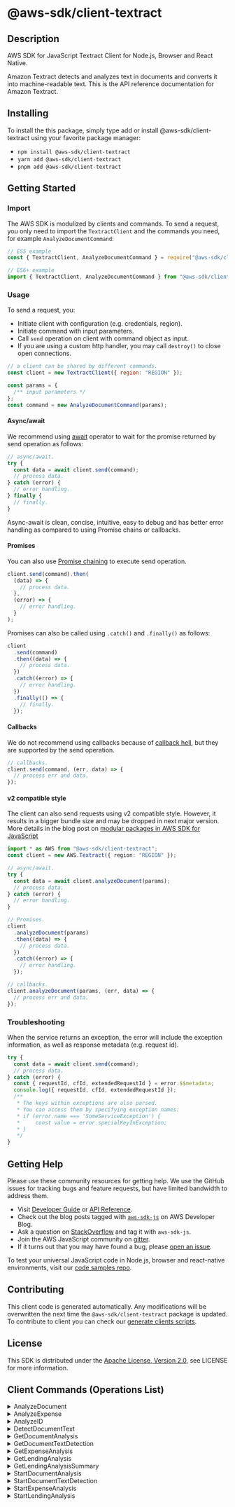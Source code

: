 <!-- generated file, do not edit directly -->

# @aws-sdk/client-textract

## Description

AWS SDK for JavaScript Textract Client for Node.js, Browser and React Native.

<p>Amazon Textract detects and analyzes text in documents and converts it
into machine-readable text. This is the API reference documentation for
Amazon Textract.</p>

## Installing

To install the this package, simply type add or install @aws-sdk/client-textract
using your favorite package manager:

- `npm install @aws-sdk/client-textract`
- `yarn add @aws-sdk/client-textract`
- `pnpm add @aws-sdk/client-textract`

## Getting Started

### Import

The AWS SDK is modulized by clients and commands.
To send a request, you only need to import the `TextractClient` and
the commands you need, for example `AnalyzeDocumentCommand`:

```js
// ES5 example
const { TextractClient, AnalyzeDocumentCommand } = require("@aws-sdk/client-textract");
```

```ts
// ES6+ example
import { TextractClient, AnalyzeDocumentCommand } from "@aws-sdk/client-textract";
```

### Usage

To send a request, you:

- Initiate client with configuration (e.g. credentials, region).
- Initiate command with input parameters.
- Call `send` operation on client with command object as input.
- If you are using a custom http handler, you may call `destroy()` to close open connections.

```js
// a client can be shared by different commands.
const client = new TextractClient({ region: "REGION" });

const params = {
  /** input parameters */
};
const command = new AnalyzeDocumentCommand(params);
```

#### Async/await

We recommend using [await](https://developer.mozilla.org/en-US/docs/Web/JavaScript/Reference/Operators/await)
operator to wait for the promise returned by send operation as follows:

```js
// async/await.
try {
  const data = await client.send(command);
  // process data.
} catch (error) {
  // error handling.
} finally {
  // finally.
}
```

Async-await is clean, concise, intuitive, easy to debug and has better error handling
as compared to using Promise chains or callbacks.

#### Promises

You can also use [Promise chaining](https://developer.mozilla.org/en-US/docs/Web/JavaScript/Guide/Using_promises#chaining)
to execute send operation.

```js
client.send(command).then(
  (data) => {
    // process data.
  },
  (error) => {
    // error handling.
  }
);
```

Promises can also be called using `.catch()` and `.finally()` as follows:

```js
client
  .send(command)
  .then((data) => {
    // process data.
  })
  .catch((error) => {
    // error handling.
  })
  .finally(() => {
    // finally.
  });
```

#### Callbacks

We do not recommend using callbacks because of [callback hell](http://callbackhell.com/),
but they are supported by the send operation.

```js
// callbacks.
client.send(command, (err, data) => {
  // process err and data.
});
```

#### v2 compatible style

The client can also send requests using v2 compatible style.
However, it results in a bigger bundle size and may be dropped in next major version. More details in the blog post
on [modular packages in AWS SDK for JavaScript](https://aws.amazon.com/blogs/developer/modular-packages-in-aws-sdk-for-javascript/)

```ts
import * as AWS from "@aws-sdk/client-textract";
const client = new AWS.Textract({ region: "REGION" });

// async/await.
try {
  const data = await client.analyzeDocument(params);
  // process data.
} catch (error) {
  // error handling.
}

// Promises.
client
  .analyzeDocument(params)
  .then((data) => {
    // process data.
  })
  .catch((error) => {
    // error handling.
  });

// callbacks.
client.analyzeDocument(params, (err, data) => {
  // process err and data.
});
```

### Troubleshooting

When the service returns an exception, the error will include the exception information,
as well as response metadata (e.g. request id).

```js
try {
  const data = await client.send(command);
  // process data.
} catch (error) {
  const { requestId, cfId, extendedRequestId } = error.$$metadata;
  console.log({ requestId, cfId, extendedRequestId });
  /**
   * The keys within exceptions are also parsed.
   * You can access them by specifying exception names:
   * if (error.name === 'SomeServiceException') {
   *     const value = error.specialKeyInException;
   * }
   */
}
```

## Getting Help

Please use these community resources for getting help.
We use the GitHub issues for tracking bugs and feature requests, but have limited bandwidth to address them.

- Visit [Developer Guide](https://docs.aws.amazon.com/sdk-for-javascript/v3/developer-guide/welcome.html)
  or [API Reference](https://docs.aws.amazon.com/AWSJavaScriptSDK/v3/latest/index.html).
- Check out the blog posts tagged with [`aws-sdk-js`](https://aws.amazon.com/blogs/developer/tag/aws-sdk-js/)
  on AWS Developer Blog.
- Ask a question on [StackOverflow](https://stackoverflow.com/questions/tagged/aws-sdk-js) and tag it with `aws-sdk-js`.
- Join the AWS JavaScript community on [gitter](https://gitter.im/aws/aws-sdk-js-v3).
- If it turns out that you may have found a bug, please [open an issue](https://github.com/aws/aws-sdk-js-v3/issues/new/choose).

To test your universal JavaScript code in Node.js, browser and react-native environments,
visit our [code samples repo](https://github.com/aws-samples/aws-sdk-js-tests).

## Contributing

This client code is generated automatically. Any modifications will be overwritten the next time the `@aws-sdk/client-textract` package is updated.
To contribute to client you can check our [generate clients scripts](https://github.com/aws/aws-sdk-js-v3/tree/main/scripts/generate-clients).

## License

This SDK is distributed under the
[Apache License, Version 2.0](http://www.apache.org/licenses/LICENSE-2.0),
see LICENSE for more information.

## Client Commands (Operations List)

<details>
<summary>
AnalyzeDocument
</summary>

[Command API Reference](https://docs.aws.amazon.com/AWSJavaScriptSDK/v3/latest/clients/client-textract/classes/analyzedocumentcommand.html) / [Input](https://docs.aws.amazon.com/AWSJavaScriptSDK/v3/latest/clients/client-textract/interfaces/analyzedocumentcommandinput.html) / [Output](https://docs.aws.amazon.com/AWSJavaScriptSDK/v3/latest/clients/client-textract/interfaces/analyzedocumentcommandoutput.html)

</details>
<details>
<summary>
AnalyzeExpense
</summary>

[Command API Reference](https://docs.aws.amazon.com/AWSJavaScriptSDK/v3/latest/clients/client-textract/classes/analyzeexpensecommand.html) / [Input](https://docs.aws.amazon.com/AWSJavaScriptSDK/v3/latest/clients/client-textract/interfaces/analyzeexpensecommandinput.html) / [Output](https://docs.aws.amazon.com/AWSJavaScriptSDK/v3/latest/clients/client-textract/interfaces/analyzeexpensecommandoutput.html)

</details>
<details>
<summary>
AnalyzeID
</summary>

[Command API Reference](https://docs.aws.amazon.com/AWSJavaScriptSDK/v3/latest/clients/client-textract/classes/analyzeidcommand.html) / [Input](https://docs.aws.amazon.com/AWSJavaScriptSDK/v3/latest/clients/client-textract/interfaces/analyzeidcommandinput.html) / [Output](https://docs.aws.amazon.com/AWSJavaScriptSDK/v3/latest/clients/client-textract/interfaces/analyzeidcommandoutput.html)

</details>
<details>
<summary>
DetectDocumentText
</summary>

[Command API Reference](https://docs.aws.amazon.com/AWSJavaScriptSDK/v3/latest/clients/client-textract/classes/detectdocumenttextcommand.html) / [Input](https://docs.aws.amazon.com/AWSJavaScriptSDK/v3/latest/clients/client-textract/interfaces/detectdocumenttextcommandinput.html) / [Output](https://docs.aws.amazon.com/AWSJavaScriptSDK/v3/latest/clients/client-textract/interfaces/detectdocumenttextcommandoutput.html)

</details>
<details>
<summary>
GetDocumentAnalysis
</summary>

[Command API Reference](https://docs.aws.amazon.com/AWSJavaScriptSDK/v3/latest/clients/client-textract/classes/getdocumentanalysiscommand.html) / [Input](https://docs.aws.amazon.com/AWSJavaScriptSDK/v3/latest/clients/client-textract/interfaces/getdocumentanalysiscommandinput.html) / [Output](https://docs.aws.amazon.com/AWSJavaScriptSDK/v3/latest/clients/client-textract/interfaces/getdocumentanalysiscommandoutput.html)

</details>
<details>
<summary>
GetDocumentTextDetection
</summary>

[Command API Reference](https://docs.aws.amazon.com/AWSJavaScriptSDK/v3/latest/clients/client-textract/classes/getdocumenttextdetectioncommand.html) / [Input](https://docs.aws.amazon.com/AWSJavaScriptSDK/v3/latest/clients/client-textract/interfaces/getdocumenttextdetectioncommandinput.html) / [Output](https://docs.aws.amazon.com/AWSJavaScriptSDK/v3/latest/clients/client-textract/interfaces/getdocumenttextdetectioncommandoutput.html)

</details>
<details>
<summary>
GetExpenseAnalysis
</summary>

[Command API Reference](https://docs.aws.amazon.com/AWSJavaScriptSDK/v3/latest/clients/client-textract/classes/getexpenseanalysiscommand.html) / [Input](https://docs.aws.amazon.com/AWSJavaScriptSDK/v3/latest/clients/client-textract/interfaces/getexpenseanalysiscommandinput.html) / [Output](https://docs.aws.amazon.com/AWSJavaScriptSDK/v3/latest/clients/client-textract/interfaces/getexpenseanalysiscommandoutput.html)

</details>
<details>
<summary>
GetLendingAnalysis
</summary>

[Command API Reference](https://docs.aws.amazon.com/AWSJavaScriptSDK/v3/latest/clients/client-textract/classes/getlendinganalysiscommand.html) / [Input](https://docs.aws.amazon.com/AWSJavaScriptSDK/v3/latest/clients/client-textract/interfaces/getlendinganalysiscommandinput.html) / [Output](https://docs.aws.amazon.com/AWSJavaScriptSDK/v3/latest/clients/client-textract/interfaces/getlendinganalysiscommandoutput.html)

</details>
<details>
<summary>
GetLendingAnalysisSummary
</summary>

[Command API Reference](https://docs.aws.amazon.com/AWSJavaScriptSDK/v3/latest/clients/client-textract/classes/getlendinganalysissummarycommand.html) / [Input](https://docs.aws.amazon.com/AWSJavaScriptSDK/v3/latest/clients/client-textract/interfaces/getlendinganalysissummarycommandinput.html) / [Output](https://docs.aws.amazon.com/AWSJavaScriptSDK/v3/latest/clients/client-textract/interfaces/getlendinganalysissummarycommandoutput.html)

</details>
<details>
<summary>
StartDocumentAnalysis
</summary>

[Command API Reference](https://docs.aws.amazon.com/AWSJavaScriptSDK/v3/latest/clients/client-textract/classes/startdocumentanalysiscommand.html) / [Input](https://docs.aws.amazon.com/AWSJavaScriptSDK/v3/latest/clients/client-textract/interfaces/startdocumentanalysiscommandinput.html) / [Output](https://docs.aws.amazon.com/AWSJavaScriptSDK/v3/latest/clients/client-textract/interfaces/startdocumentanalysiscommandoutput.html)

</details>
<details>
<summary>
StartDocumentTextDetection
</summary>

[Command API Reference](https://docs.aws.amazon.com/AWSJavaScriptSDK/v3/latest/clients/client-textract/classes/startdocumenttextdetectioncommand.html) / [Input](https://docs.aws.amazon.com/AWSJavaScriptSDK/v3/latest/clients/client-textract/interfaces/startdocumenttextdetectioncommandinput.html) / [Output](https://docs.aws.amazon.com/AWSJavaScriptSDK/v3/latest/clients/client-textract/interfaces/startdocumenttextdetectioncommandoutput.html)

</details>
<details>
<summary>
StartExpenseAnalysis
</summary>

[Command API Reference](https://docs.aws.amazon.com/AWSJavaScriptSDK/v3/latest/clients/client-textract/classes/startexpenseanalysiscommand.html) / [Input](https://docs.aws.amazon.com/AWSJavaScriptSDK/v3/latest/clients/client-textract/interfaces/startexpenseanalysiscommandinput.html) / [Output](https://docs.aws.amazon.com/AWSJavaScriptSDK/v3/latest/clients/client-textract/interfaces/startexpenseanalysiscommandoutput.html)

</details>
<details>
<summary>
StartLendingAnalysis
</summary>

[Command API Reference](https://docs.aws.amazon.com/AWSJavaScriptSDK/v3/latest/clients/client-textract/classes/startlendinganalysiscommand.html) / [Input](https://docs.aws.amazon.com/AWSJavaScriptSDK/v3/latest/clients/client-textract/interfaces/startlendinganalysiscommandinput.html) / [Output](https://docs.aws.amazon.com/AWSJavaScriptSDK/v3/latest/clients/client-textract/interfaces/startlendinganalysiscommandoutput.html)

</details>
